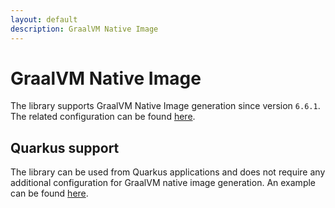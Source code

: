 ```yaml
---
layout: default
description: GraalVM Native Image
---
```

# GraalVM Native Image

The library supports GraalVM Native Image generation since version `6.6.1`. The related configuration can be found 
[here](https://github.com/arangodb/arangodb-java-driver/tree/master/src/main/resources/META-INF/native-image).

## Quarkus support

The library can be used from Quarkus applications and does not require any additional configuration for GraalVM native 
image generation. An example can be found [here](https://github.com/arangodb-helper/arango-quarkus-native-example).
